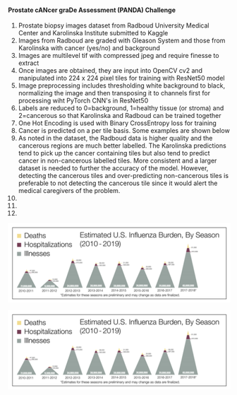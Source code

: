 <h4>Prostate cANcer graDe Assessment (PANDA) Challenge</h4>
<ol>
<li> Prostate biopsy images dataset from Radboud University Medical Center and Karolinska Institute submitted to Kaggle
</li>
<li>Images from Radboud are graded with Gleason System and those from Karolinska with cancer (yes/no) and background</li>
<li>Images are multilevel tif with compressed jpeg and require finesse to extract </li>
<li>Once images are obtained, they are input into OpenCV cv2 and manipulated into 224 x 224 pixel tiles for training with ResNet50 model</li>
<li>Image preprocessing includes thresholding white background to black, normalizing the image and then transposing it to channels first for processing wiht PyTorch CNN's in ResNet50</li>
<li>Labels are reduced to 0=background, 1=healthy tissue (or stroma) and 2=cancerous so that Karolinska and Radboud can be trained together</li>
<li>One Hot Encoding is used with Binary CrossEntropy loss for training</li>
<li>Cancer is predicted on a per tile basis. Some examples are shown below</li>
<li>As noted in the dataset, the Radboud data is higher quality and the cancerous regions are much better labelled. The Karolinska predictions tend to pick up the cancer containing tiles but also tend to predict cancer in non-cancerous labelled tiles. More consistent and a larger dataset is needed to further the accuracy of the model. However, detecting the cancerous tiles and over-predicting non-cancerous tiles is preferable to not detecting the cancerous tile since it would alert the medical caregivers of the problem.</li>
<li></li>
<li></li>
<li></li>
</ol>

![Influenza Seasonal Tracker from CDC](https://github.com/msb1/covid19-tracker-fitter/blob/master/influenza-by-season.png)

![Influenza Seasonal Tracker from CDC](https://github.com/msb1/covid19-tracker-fitter/blob/master/influenza-by-season.png)
